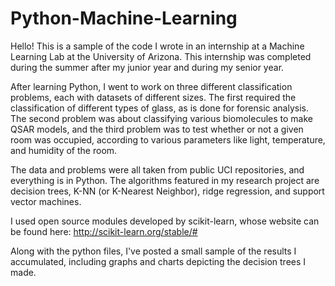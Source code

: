 # Python-Machine-Learning

Hello! This is a sample of the code I wrote in an internship at a Machine Learning Lab at the University of Arizona. This internship was completed during the summer after my junior year and during my senior year. 

After learning Python, I went to work on three different classification problems, each with datasets of different sizes. The first required the classification of different types of glass, as is done for forensic analysis. The second problem was about classifying various biomolecules to make QSAR models, and the third problem was to test whether or not a given room was occupied, according to various parameters like light, temperature, and humidity of the room.

The data and problems were all taken from public UCI repositories, and everything is in Python. The algorithms featured in my research project are decision trees, K-NN (or K-Nearest Neighbor), ridge regression, and support vector machines.

I used open source modules developed by scikit-learn, whose website can be found here: http://scikit-learn.org/stable/#

Along with the python files, I've posted a small sample of the results I accumulated, including graphs and charts depicting the decision trees I made.




